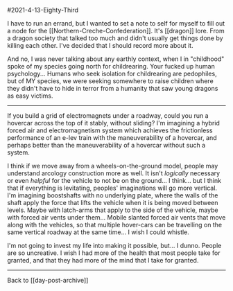 #2021-4-13-Eighty-Third

I have to run an errand, but I wanted to set a note to self for myself to fill out a node for the [[Northern-Creche-Confederation]].  It's [[dragon]] lore.  From a dragon society that talked too much and didn't usually get things done by killing each other.  I've decided that I should record more about it.

And no, I was never talking about any earthly context, when I in "childhood" spoke of my species going north for childrearing.  Your fucked up human psychology...  Humans who seek isolation for childrearing are pedophiles, but of MY species, we were seeking somewhere to raise children where they didn't have to hide in terror from a humanity that saw young dragons as easy victims.

---
If you build a grid of electromagnets under a roadway, could you run a hovercar across the top of it stably, without sliding?  I'm imagining a hybrid forced air and electromagnetism system which achieves the frictionless performance of an e-lev train with the maneuverability of a hovercar, and perhaps better than the maneuverability of a hovercar without such a system.

I think if we move away from a wheels-on-the-ground model, people may understand arcology construction more as well.  It isn't *logically* necessary or even *helpful* for the vehicle to not be on the ground... I think... but I think that if everything is levitating, peoples' imaginations will go more vertical.  I'm imagining boostshafts with no underlying plate, where the walls of the shaft apply the force that lifts the vehicle when it is being moved between levels.  Maybe with latch-arms that apply to the side of the vehicle, maybe with forced air vents under them...  Mobile slanted forced air vents that move along with the vehicles, so that multiple hover-cars can be travelling on the same vertical roadway at the same time...  I wish I could whistle.

I'm not going to invest my life into making it possible, but...  I dunno.  People are so uncreative.  I wish I had more of the health that most people take for granted, and that they had more of the mind that I take for granted.

---
Back to [[day-post-archive]]